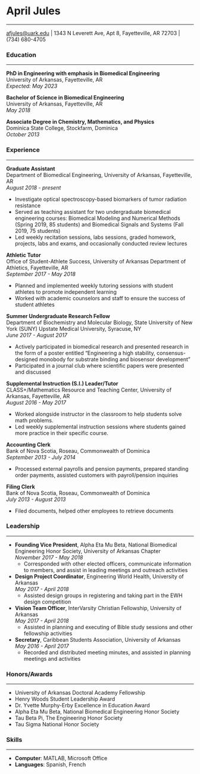 April Jules
===
------
afjules@uark.edu | 1343 N Leverett Ave, Apt 8, Fayetteville, AR 72703 | (734) 680-4705

### Education
---
**PhD in Engineering with emphasis in Biomedical Engineering**    
University of Arkansas, Fayetteville, AR  
*Expected: May 2023*

**Bachelor of Science in Biomedical Engineering**    
University of Arkansas, Fayetteville, AR  
*May 2018*

**Associate Degree in Chemistry, Mathematics, and Physics**  
Dominica State College, Stockfarm, Dominica  
*October 2013*

### Experience
---
**Graduate Assistant**  
Department of Biomedical Engineering, University of Arkansas, Fayetteville, AR  
*August 2018 - present*  
  * Investigate optical spectroscopy-based biomarkers of tumor radiation resistance
  * Served as teaching assistant for two undergraduate biomedical engineering courses: Biomedical Modeling and Numerical Methods (Spring 2019, 85 students) and Biomedical Signals and Systems (Fall 2019, 75 students)
  * Led weekly recitation sessions, labs sessions, graded homework, projects, labs and exams, and occasionally conducted review lectures

**Athletic Tutor**    
Office of Student-Athlete Success, University of Arkansas Department of Athletics, Fayetteville, AR  
*September 2017 - May 2018*  
  * Planned and implemented weekly tutoring sessions with student athletes to promote independent learning
  * Worked with academic counselors and staff to ensure the success of student athletes

**Summer Undergraduate Research Fellow**  
Department of Biochemistry and Molecular Biology, State University of New York (SUNY) Upstate Medical University, Syracuse, NY  
*June 2017 - August 2017*  
  * Actively participated in biomedical research and presented research in the form of a poster entitled “Engineering a high stability, consensus-designed monobody for substrate binding and biosensor development”
  * Participated in a journal club where scientific papers were presented and discussed

**Supplemental Instruction (S.I.) Leader/Tutor**  
CLASS+/Mathematics Resource and Teaching Center, University of Arkansas, Fayetteville, AR  
*August 2016 - May 2017*  
  * Worked alongside instructor in the classroom to help students solve math problems.
  * Led weekly supplemental instruction sessions where students gained more practice in their specific course.

**Accounting Clerk**  
Bank of Nova Scotia, Roseau, Commonwealth of Dominica  
*September 2013 - July 2014*  
  * Processed external payrolls and pension payments, prepared standing order payments, assisted customers with payroll/pension inquiries

**Filing Clerk**  
Bank of Nova Scotia, Roseau, Commonwealth of Dominica  
*July 2013 - August 2013*  
  * Filed documents, helped other employees to retrieve documents

### Leadership
---
* **Founding Vice President**, Alpha Eta Mu Beta, National Biomedical Engineering Honor Society, University of Arkansas Chapter  
*November 2017 - May 2018*
  * Corresponded with other elected officers, communicate information to members, and assist in leading meetings and outreach activities 
* **Design Project Coordinator**, Engineering World Health, University of Arkansas  
*May 2017 - April 2018*
  * Assisted design groups in registering and taking part in the EWH design competition
* **Vision Team Officer**, InterVarsity Christian Fellowship, University of Arkansas  
*May 2017 - April 2018*
  * Assisted in planning and executing of Bible study sessions and other fellowship activities
* **Secretary**, Caribbean Students Association, University of Arkansas  
*May 2016 - April 2017*
  * Recorded and distributed meeting minutes, and assisted in planning meetings and activities

### Honors/Awards
---
* University of Arkansas Doctoral Academy Fellowship 
* Henry Woods Student Leadership Award
* Dr. Yvette Murphy-Erby Excellence in Education Award
* Alpha Eta Mu Beta, National Biomedical Engineering Honor Society
* Tau Beta Pi, The Engineering Honor Society
* Tau Sigma National Honor Society

### Skills
---
* **Computer**: MATLAB, Microsoft Office
* **Languages**: Spanish, French
